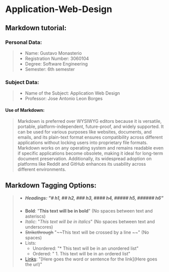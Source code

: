# Application-Web-Design 

## **Markdown tutorial:**
### Personal Data:

> * Name: Gustavo Monasterio
> * Registration Number: 3060104
> * Degree: Software Engineering
> * Semester: 6th semester

### Subject Data:

> * Name of the Subject: Application Web Design
> * Professor: Jose Antonio Leon Borges

#### Use of Markdown:

> Markdown is preferred over WYSIWYG editors because it is versatile, portable, platform-independent, future-proof, and widely supported. It can be used for various purposes like websites, documents, and emails, and its plain-text format ensures compatibility across different applications without locking users into proprietary file formats. Markdown works on any operating system and remains readable even if specific applications become obsolete, making it ideal for long-term document preservation. Additionally, its widespread adoption on platforms like Reddit and GitHub enhances its usability across different environments.


## **Markdown Tagging Options:**

> * ##### Headings: "# h1, ## h2, ### h3, #### h4, ##### h5, ###### h6"
> * **Bold**: "**This text will be in bold**" (No spaces between text and asteriscs)
> * _Italic_: "_This text will be in italics_" (No spaces between text and underscores)
> * ~~Strikethrough~~ "~~This text will be crossed by a line ~~" (No spaces)
> * Lists:
>     * Unordered: "* This text will be in an unordered list"
>     * Ordered: " 1. This text will be in an ordered list"
>  * [Links](https://www.unbc.ca/sites/default/files/sections/web/links.pdf): "[Here goes the word or sentence for the link](Here goes the url)"
